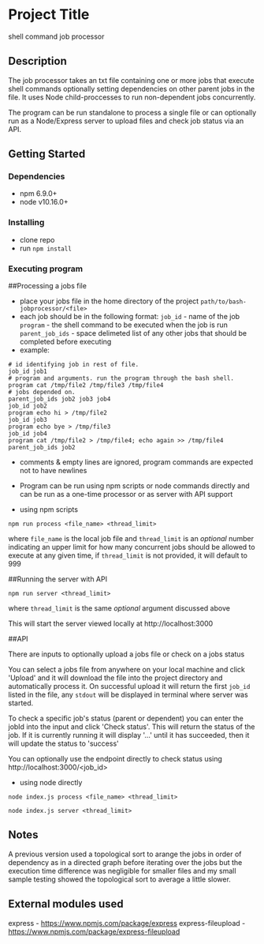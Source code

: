 # Project Title

shell command job processor

## Description

The job processor takes an txt file containing one or more jobs that execute shell commands optionally setting dependencies on other parent jobs in the file. It uses Node child-proccesses to run non-dependent jobs concurrently. 

The program can be run standalone to process a single file or can optionally run as a Node/Express server to upload files and check job status via an API.

## Getting Started

### Dependencies

* npm 6.9.0+
* node v10.16.0+

### Installing

* clone repo
* run `npm install`

### Executing program

##Processing a jobs file
* place your jobs file in the home directory of the project `path/to/bash-jobprocessor/<file>`
* each job should be in the following format:
`job_id` - name of the job
`program` - the shell command to be executed when the job is run
`parent_job_ids` - space delimeted list of any other jobs that should be completed before executing
* example:
```
# id identifying job in rest of file.
job_id job1
# program and arguments. run the program through the bash shell.
program cat /tmp/file2 /tmp/file3 /tmp/file4
# jobs depended on.
parent_job_ids job2 job3 job4
job_id job2
program echo hi > /tmp/file2
job_id job3
program echo bye > /tmp/file3
job_id job4
program cat /tmp/file2 > /tmp/file4; echo again >> /tmp/file4
parent_job_ids job2
```
* comments & empty lines are ignored, program commands are expected not to have newlines
* Program can be run using npm scripts or node commands directly and can be run as a one-time processor or as server with API support

* using npm scripts

`npm run process <file_name> <thread_limit>` 

where `file_name` is the local job file and `thread_limit` is an *optional* number indicating an upper limit for how many concurrent jobs should be allowed to execute at any given time, if `thread_limit` is not provided, it will default to 999

##Running the server with API 

`npm run server <thread_limit>`

where `thread_limit` is the same *optional* argument discussed above

This will start the server viewed locally at http://localhost:3000

##API

There are inputs to optionally upload a jobs file or check on a jobs status

You can select a jobs file from anywhere on your local machine and click 'Upload' and it will download the file into the project directory and automatically process it. On successful upload it will return the first `job_id` listed in the file, any `stdout` will be displayed in terminal where server was started.

To check a specific job's status (parent or dependent) you can enter the jobId into the input and click 'Check status'. This will return the status of the job. If it is currently running it will display '...' until it has succeeded, then it will update the status to 'success' 

You can optionally use the endpoint directly to check status using http://localhost:3000/<job_id> 

* using node directly

`node index.js process <file_name> <thread_limit>` 

`node index.js server <thread_limit>`


## Notes

A previous version used a topological sort to arange the jobs in order of dependency as in a directed graph before iterating over the jobs but the execution time difference was negligible for smaller files and my small sample testing showed the topological sort to average a little slower. 

## External modules used

express - https://www.npmjs.com/package/express
express-fileupload - https://www.npmjs.com/package/express-fileupload
